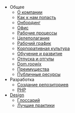 - Общее
    - [О компании](company.md)
    - [Как к нам попасть](recruiting.md)
    - [Онбординг](onboarding.md)
    - [Офис](office.md)
    - [Рабочие процессы](workprocess.md)
    - [Целеполагание](okr.md)
    - [Рабочий график](worktime.md)
    - [Корпоративная культура](culture.md)
    - [Обучение и развитие](prof_growth.md)
    - [Отпуска и отгулы](vacations.md)
    - [Dom.roowix](dom.md)
    - [Преимущества](perks.md)
    - [Публичные ресурсы](resources.md)
- Разработка
    - [Создание репозиториев](/dev/repositories.md)
    - [PHP](/dev/php.md)
- [Design](/design/process.md)
    - [Глоссарий](/design/glossary.md)
    - [Лучшие практики](/design/practices.md)
    
